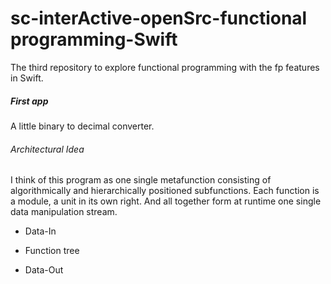 # sc-interActive-openSrc-functional programming-Swift
 The third repository to explore functional programming with the fp features in Swift.

 ##### First app 

 A little binary to decimal converter.
 
 ###### Architectural Idea 
 I think of this program as one single metafunction consisting of algorithmically and hierarchically positioned subfunctions. Each function is a module, a unit in its own right.
 And all together form at runtime one single data manipulation stream.
 

- Data-In

- Function tree

- Data-Out 

